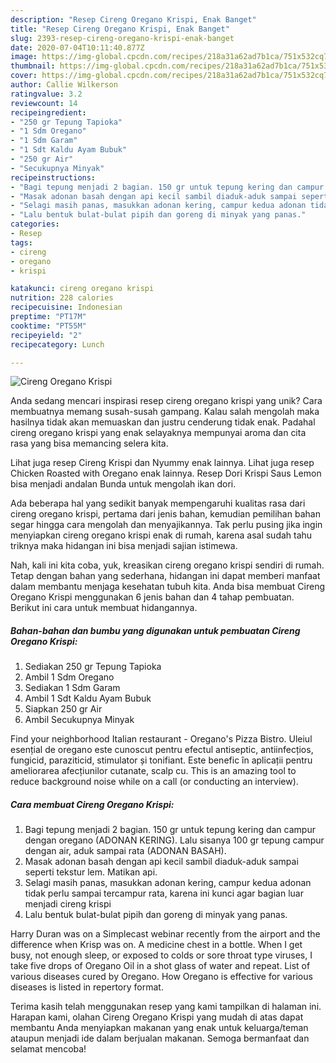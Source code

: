 ```yaml
---
description: "Resep Cireng Oregano Krispi, Enak Banget"
title: "Resep Cireng Oregano Krispi, Enak Banget"
slug: 2393-resep-cireng-oregano-krispi-enak-banget
date: 2020-07-04T10:11:40.877Z
image: https://img-global.cpcdn.com/recipes/218a31a62ad7b1ca/751x532cq70/cireng-oregano-krispi-foto-resep-utama.jpg
thumbnail: https://img-global.cpcdn.com/recipes/218a31a62ad7b1ca/751x532cq70/cireng-oregano-krispi-foto-resep-utama.jpg
cover: https://img-global.cpcdn.com/recipes/218a31a62ad7b1ca/751x532cq70/cireng-oregano-krispi-foto-resep-utama.jpg
author: Callie Wilkerson
ratingvalue: 3.2
reviewcount: 14
recipeingredient:
- "250 gr Tepung Tapioka"
- "1 Sdm Oregano"
- "1 Sdm Garam"
- "1 Sdt Kaldu Ayam Bubuk"
- "250 gr Air"
- "Secukupnya Minyak"
recipeinstructions:
- "Bagi tepung menjadi 2 bagian. 150 gr untuk tepung kering dan campur dengan oregano (ADONAN KERING). Lalu sisanya 100 gr tepung campur dengan air, aduk sampai rata (ADONAN BASAH)."
- "Masak adonan basah dengan api kecil sambil diaduk-aduk sampai seperti tekstur lem. Matikan api."
- "Selagi masih panas, masukkan adonan kering, campur kedua adonan tidak perlu sampai tercampur rata, karena ini kunci agar bagian luar menjadi cireng krispi"
- "Lalu bentuk bulat-bulat pipih dan goreng di minyak yang panas."
categories:
- Resep
tags:
- cireng
- oregano
- krispi

katakunci: cireng oregano krispi 
nutrition: 228 calories
recipecuisine: Indonesian
preptime: "PT17M"
cooktime: "PT55M"
recipeyield: "2"
recipecategory: Lunch

---
```



![Cireng Oregano Krispi](https://img-global.cpcdn.com/recipes/218a31a62ad7b1ca/751x532cq70/cireng-oregano-krispi-foto-resep-utama.jpg)

Anda sedang mencari inspirasi resep cireng oregano krispi yang unik? Cara membuatnya memang susah-susah gampang. Kalau salah mengolah maka hasilnya tidak akan memuaskan dan justru cenderung tidak enak. Padahal cireng oregano krispi yang enak selayaknya mempunyai aroma dan cita rasa yang bisa memancing selera kita.

Lihat juga resep Cireng Krispi dan Nyummy enak lainnya. Lihat juga resep Chicken Roasted with Oregano enak lainnya. Resep Dori Krispi Saus Lemon bisa menjadi andalan Bunda untuk mengolah ikan dori.

Ada beberapa hal yang sedikit banyak mempengaruhi kualitas rasa dari cireng oregano krispi, pertama dari jenis bahan, kemudian pemilihan bahan segar hingga cara mengolah dan menyajikannya. Tak perlu pusing jika ingin menyiapkan cireng oregano krispi enak di rumah, karena asal sudah tahu triknya maka hidangan ini bisa menjadi sajian istimewa.


Nah, kali ini kita coba, yuk, kreasikan cireng oregano krispi sendiri di rumah. Tetap dengan bahan yang sederhana, hidangan ini dapat memberi manfaat dalam membantu menjaga kesehatan tubuh kita. Anda bisa membuat Cireng Oregano Krispi menggunakan 6 jenis bahan dan 4 tahap pembuatan. Berikut ini cara untuk membuat hidangannya.

<!--inarticleads1-->

##### Bahan-bahan dan bumbu yang digunakan untuk pembuatan Cireng Oregano Krispi:

1. Sediakan 250 gr Tepung Tapioka
1. Ambil 1 Sdm Oregano
1. Sediakan 1 Sdm Garam
1. Ambil 1 Sdt Kaldu Ayam Bubuk
1. Siapkan 250 gr Air
1. Ambil Secukupnya Minyak


Find your neighborhood Italian restaurant - Oregano&#39;s Pizza Bistro. Uleiul esențial de oregano este cunoscut pentru efectul antiseptic, antiinfecțios, fungicid, paraziticid, stimulator și tonifiant. Este benefic în aplicații pentru ameliorarea afecțiunilor cutanate, scalp cu. This is an amazing tool to reduce background noise while on a call (or conducting an interview). 

<!--inarticleads2-->

##### Cara membuat Cireng Oregano Krispi:

1. Bagi tepung menjadi 2 bagian. 150 gr untuk tepung kering dan campur dengan oregano (ADONAN KERING). Lalu sisanya 100 gr tepung campur dengan air, aduk sampai rata (ADONAN BASAH).
1. Masak adonan basah dengan api kecil sambil diaduk-aduk sampai seperti tekstur lem. Matikan api.
1. Selagi masih panas, masukkan adonan kering, campur kedua adonan tidak perlu sampai tercampur rata, karena ini kunci agar bagian luar menjadi cireng krispi
1. Lalu bentuk bulat-bulat pipih dan goreng di minyak yang panas.


Harry Duran was on a Simplecast webinar recently from the airport and the difference when Krisp was on. A medicine chest in a bottle. When I get busy, not enough sleep, or exposed to colds or sore throat type viruses, I take five drops of Oregano Oil in a shot glass of water and repeat. List of various diseases cured by Oregano. How Oregano is effective for various diseases is listed in repertory format. 

Terima kasih telah menggunakan resep yang kami tampilkan di halaman ini. Harapan kami, olahan Cireng Oregano Krispi yang mudah di atas dapat membantu Anda menyiapkan makanan yang enak untuk keluarga/teman ataupun menjadi ide dalam berjualan makanan. Semoga bermanfaat dan selamat mencoba!
